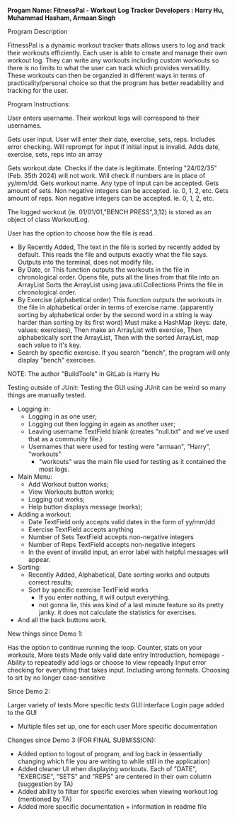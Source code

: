 **Progam Name: FitnessPal - Workout Log Tracker**
**Developers : Harry Hu, Muhammad Hasham, Armaan Singh**

Program Description

FitnessPal is a dynamic workout tracker thats allows users to log and track their workouts efficiently. Each user is able
to create and manage their own workout log. They can write any workouts including custom workouts so there is no
limits to what the user can track which provides versatility. These workouts can then be organzied in different ways in 
terms of practicality/personal choice so that the program has better readability and tracking for the user.


Program Instructions:

User enters username. Their workout logs will correspond to their usernames.

Gets user input. User will enter their date, exercise, sets, reps. Includes error checking. Will reprompt for input if initial input is invalid. Adds date, exercise, sets, reps into an array

Gets workout date. Checks if the date is legitimate. Entering "24/02/35" (Feb. 35th 2024) will not work. Will check if numbers are in place of yy/mm/dd. Gets workout name. Any type of input can be accepted. Gets amount of sets. Non negative integers can be accepted. ie. 0, 1, 2, etc. Gets amount of reps. Non negative integers can be accepted. ie. 0, 1, 2, etc.

The logged workout (ie. 01/01/01,"BENCH PRESS",3,12) is stored as an object of class WorkoutLog.

User has the option to choose how the file is read.
- By Recently Added,
The text in the file is sorted by recently added by default. This reads the file and outputs exactly what the file says. Outputs into the terminal, does not modify file.
- By Date, or
This function outputs the workouts in the file in chronological order. Opens file, puts all the lines from that file into an ArrayList Sorts the ArrayList using java.util.Collections Prints the file in chronological order.
- By Exercise (alphabetical order)
This function outputs the workouts in the file in alphabetical order in terms of exercise name. (apparently sorting by alphabetical order by the second word in a string is way harder than sorting by its first word) Must make a HashMap (keys: date, values: exercises), Then make an ArrayList with exercise, Then alphabetically sort the ArrayList, Then with the sorted ArrayList, map each value to it's key.
- Search by specific exercise. If you search "bench", the program will only display "bench" exercises.

NOTE: The author "BuildTools" in GitLab is Harry Hu


Testing outside of JUnit:
Testing the GUI using JUnit can be weird so many things are manually tested.
- Logging in:
    - Logging in as one user;
    - Logging out then logging in again as another user;
    - Leaving username TextField blank (creates "null.txt" and we've used that as a community file.)
    - Usernames that were used for testing were "armaan", "Harry", "workouts"
        - "workouts" was the main file used for testing as it contained the most logs.
- Main Menu:
    - Add Workout button works;
    - View Workouts button works;
    - Logging out works;
    - Help button displays message (works);
- Adding a workout:
    - Date TextField only accepts valid dates in the form of yy/mm/dd
    - Exercise TextField accepts anything
    - Number of Sets TextField accepts non-negative integers
    - Number of Reps TextField accepts non-negative integers
    - In the event of invalid input, an error label with helpful messages will appear.
- Sorting:
    - Recently Added, Alphabetical, Date sorting works and outputs correct results;
    - Sort by specific exercise TextField works
        - If you enter nothing, it will output everything.
        - not gonna lie, this was kind of a last minute feature so its pretty janky. it does not calculate the statistics for exercises.
- And all the back buttons work.


New things since Demo 1:

Has the option to continue running the loop.
Counter, stats on your workouts,
More tests
Made only valid date entry
Introduction, homepage - Ability to repeatedly add logs or choose to view repeadly
Input error checking for everything that takes input. Including wrong formats.
Choosing to srt by no longer case-sensitive

Since Demo 2:

Larger variety of tests
More specific tests
GUI interface
Login page added to the GUI
 - Multiple files set up, one for each user
More specific documentation

Changes since Demo 3 (FOR FINAL SUBMISSION):
- Added option to logout of program, and log back in (essentially changing which file you are writing to while still in the application)
- Added cleaner UI when displaying workouts. Each of "DATE", "EXERCISE", "SETS" and "REPS" are centered in their own column (suggestion by TA)
- Added ability to filter for specific exercies when viewing workout log (mentioned by TA)
- Added more specific documentation + information in readme file